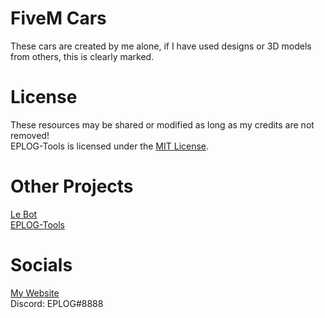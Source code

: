 # FiveM Cars
These cars are created by me alone, if I have used designs or 3D models from others, this is clearly marked.

# License
These resources may be shared or modified as long as my credits are not removed!<br>
EPLOG-Tools is licensed under the [MIT License](https://github.com/EPLOGx/FiveM-Cars/blob/main/LICENSE).

# Other Projects
[Le Bot](https://lebot.eplogx.de)<br>
[EPLOG-Tools](https://github.com/EPLOGx/EPLOG-Tools)

# Socials
[My Website](https://eplogx.de)<br>
Discord: EPLOG#8888
